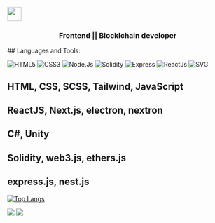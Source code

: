 <img src="https://github.com/blackcater/blackcater/raw/main/images/Hi.gif" height="32"/></h1>
<h3 align="center">Frontend || Blocklchain developer</h3>
## Languages and Tools:

![HTML5](https://img.shields.io/badge/-html5-121212?style=for-the-badge&logo=html5)
![CSS3](https://img.shields.io/badge/-css3-121212?style=for-the-badge&logo=css3)
![Node.Js](https://img.shields.io/badge/-node.js-121212?style=for-the-badge&logo=node.js)
![Solidity](https://img.shields.io/badge/-solidity-121212?style=for-the-badge&logo=solidity)
![Express](https://img.shields.io/badge/-express-121212?style=for-the-badge&logo=express)
![ReactJs](https://img.shields.io/badge/-ReactJs-121212?style=for-the-badge&logo=react)
![SVG](https://img.shields.io/badge/-SVG-121212?style=for-the-badge&logo=SVG)

## HTML, CSS, SCSS, Tailwind, JavaScript
## ReactJS, Next.js, electron, nextron
## C#, Unity
## Solidity, web3.js, ethers.js 
## express.js, nest.js



[![Top Langs](https://github-readme-stats.vercel.app/api/top-langs/?username=wr479)](https://github.com/anuraghazra/github-readme-stats)

![](https://github-profile-summary-cards.vercel.app/api/cards/profile-details?username=faes763&theme=tokyonight)
![](https://github-profile-summary-cards.vercel.app/api/cards/repos-per-language?username=faes763&theme=tokyonight)

